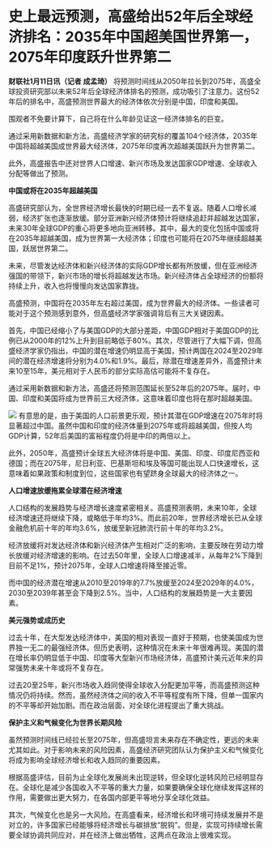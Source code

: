 # 史上最远预测，高盛给出52年后全球经济排名：2035年中国超美国世界第一，2075年印度跃升世界第二

**财联社1月11日讯（记者 成孟琦）**
将预测时间线从2050年拉长到2075年，高盛全球投资研究部以未来52年后全球经济体排名的预测，成功吸引了注意力。这份52年后的排名中，高盛预测世界最大的经济体依次分别是中国，印度和美国。

围观者不免要计算下，自己将在什么年龄见证这一经济体排名的巨变。

通过采用新数据和新方法，高盛经济学家的研究标的覆盖104个经济体，2035年中国将超越美国成世界最大经济体，2075年印度再次超越美国跃升为世界第二。

此外，高盛报告中还对世界人口增速、新兴市场及发达国家GDP增速、全球收入分配等做出了预测。

**中国或将在2035年超越美国**

高盛研究部认为，全世界经济增长最快的时期已经一去不复返。随着人口增长减弱，经济扩张也逐渐放缓。部分亚洲新兴经济体预计将继续追赶并超越发达国家，未来30年全球GDP的重心将更多地向亚洲转移。其中，最大的变化包括中国或将在2035年超越美国，成为世界第一大经济体；印度也可能将在2075年继续超越美国，跃居世界第二。

未来，尽管发达经济体和新兴经济体的实际GDP增长都有所放缓，但在亚洲经济强国的带领下，新兴市场的增长将超越发达市场。新兴经济体占全球经济的份额将持续上升，收入也将慢慢向发达国家靠拢。

高盛预测，中国将在2035年左右超过美国，成为世界最大的经济体。一些读者可能对于这个预测感到意外，但高盛经济学家强调背后有三大关键因素。

首先，中国已经缩小了与美国GDP的大部分差距，中国GDP相对于美国GDP的比例已从2000年的12%上升到目前略低于80%。其次，尽管进行了大幅下调，但高盛经济学家仍指出，中国的潜在增速仍明显高于美国，预计两国在2024至2029年间的潜在经济增速将分别为4.0%和1.9%。最后，除潜在增速差异外，高盛预计未来10至15年，美元相对于人民币的部分实际高估可能将不复存在。

通过采用新数据和新方法，高盛还将预测范围延长至52年后的2075年。届时，中国、印度和美国将成为世界前三大经济体，这意味着印度也将在那时超越美国。

![](https://inews.gtimg.com/news_bt/OQyQnpxvxnfJrS9dTfkO7eLLKfZJDrT0BtrIJ40mfXyScAA/1000)
有意思的是，由于美国的人口前景更乐观，预计其潜在GDP增速在2075年时将显著超过中国。虽然中国和印度的经济体量到2075年或将超越美国，但按人均GDP计算，52年后美国的富裕程度仍将是中印的两倍以上。

此外，2050年，高盛预计全球五大经济体将是中国、美国、印度、印度尼西亚和德国；而在2075年，尼日利亚、巴基斯坦和埃及等国可能出现人口快速增长，这意味着如果政策和制度到位，这些国家也有望跻身全球最大的经济体之一。

**人口增速放缓拖累全球潜在经济增速**

人口结构的发展趋势与经济增长速度紧密相关。高盛预测表明，未来10年，全球经济增速还将继续下降，或略低于年均3%。而此前20年，世界经济增长已从全球金融危机前十年的年均3.6%，放缓至新冠肺流行前十年的年均3.2%。

经济放缓将对发达经济体和新兴经济体产生相对广泛的影响，主要反映在劳动力增长放缓对经济增速的影响。在过去50年里，全球人口增速减半，从每年2%下降到目前不足1%，预计2075年，全球人口增速将降至接近零。

而中国的经济潜在增速从2010至2019年的7.7%放缓至2024至2029年的4.0%，2030至2039年甚至会下降到2.5%。当中，人口结构的发展趋势是一大主要因素。

**美元强势或成历史**

过去十年，在大型发达经济体中，美国的相对表现一直好于预期，也使美国成为世界独一无二的最强经济体。但历史表明，这种情况在未来十年很难再现。美国的潜在增长率仍明显低于中国、印度等大型新兴市场经济体，高盛预计美元近年来的异常强势未来十年或将不复存在。

过去20至25年，新兴市场收入趋同使得全球收入分配更加平等，而高盛预测这种情况仍将持续。然而，虽然经济体之间的收入不平等程度有所下降，但单一国家内的不平等却开始加剧。而在政治层面，对全球化进程提出了重大挑战。

**保护主义和气候变化为世界长期风险**

虽然预测时间线已经拉长至2075年，但高盛坦言未来存在不确定性，更远的未来尤其如此。对于影响未来的风险因素，高盛经济研究团队认为保护主义和气候变化将成为影响全球经济增长和收入趋同的重要因素。

根据高盛评估，目前为止全球化发展尚未出现逆转，但全球化逆转风险已经明显存在。全球化是减少各国收入不平等的重大力量，如果要确保全球化继续发挥这样的作用，需要做出更大努力，在各国内部更平等地分享全球化效益。

其次，气候变化也是另一大风险。在高盛看来，经济增长和环境可持续发展并不是对立的，许多国家已经能够将经济增长与碳排放“脱钩”。但是，实现可持续增长需要全球协调共同应对，并在经济上做出牺牲，这两点在政治上很难实现。

